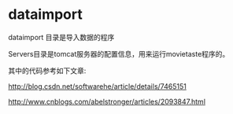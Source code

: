 dataimport
==========
dataimport 目录是导入数据的程序


Servers目录是tomcat服务器的配置信息，用来运行movietaste程序的。



其中的代码参考如下文章:




http://blog.csdn.net/softwarehe/article/details/7465151


http://www.cnblogs.com/abelstronger/articles/2093847.html



